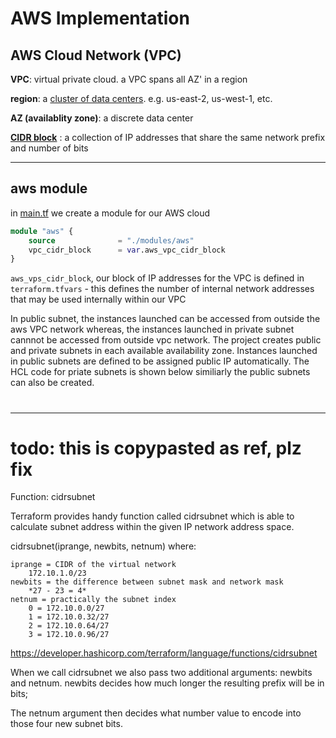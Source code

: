 AWS Implementation
==================

## AWS Cloud Network (VPC)
**VPC**: virtual private cloud. a VPC spans all AZ' in a region

**region**: a [cluster of data centers](https://aws.amazon.com/about-aws/global-infrastructure/regions_az/). e.g. us-east-2, us-west-1, etc.

**AZ (availablity zone)**: a discrete data center

**[CIDR block](https://aws.amazon.com/what-is/cidr/)** : a collection of IP addresses that share the same network prefix and number of bits

--------
## aws module
in [main.tf](../terraform/main.tf) we create a module for our AWS cloud


```tf main.tf
module "aws" {
    source              = "./modules/aws"
    vpc_cidr_block      = var.aws_vpc_cidr_block
}
```
`aws_vps_cidr_block`, our block of IP addresses for the VPC is defined in `terraform.tfvars` - this defines the number of internal network addresses that may be used internally within our VPC




In public subnet, the instances launched can be accessed from outside the aws VPC network whereas, the instances launched in private subnet cannnot be accessed from outside vpc network. The project creates public and private subnets in each available availability zone. Instances launched in public subnets are defined to be assigned public IP automatically. The HCL code for priate subnets is shown below similiarly the public subnets can also be created.

#

--------
# todo: this is copypasted as ref, plz fix
Function: cidrsubnet

Terraform provides handy function called cidrsubnet which is able to calculate subnet address within the given IP network address space.

cidrsubnet(iprange, newbits, netnum) where:
```
iprange = CIDR of the virtual network
    172.10.1.0/23
newbits = the difference between subnet mask and network mask
    *27 - 23 = 4*
netnum = practically the subnet index
    0 = 172.10.0.0/27
    1 = 172.10.0.32/27
    2 = 172.10.0.64/27
    3 = 172.10.0.96/27
```

https://developer.hashicorp.com/terraform/language/functions/cidrsubnet

When we call cidrsubnet we also pass two additional arguments: newbits and netnum. newbits decides how much longer the resulting prefix will be in bits;

The netnum argument then decides what number value to encode into those four new subnet bits. 